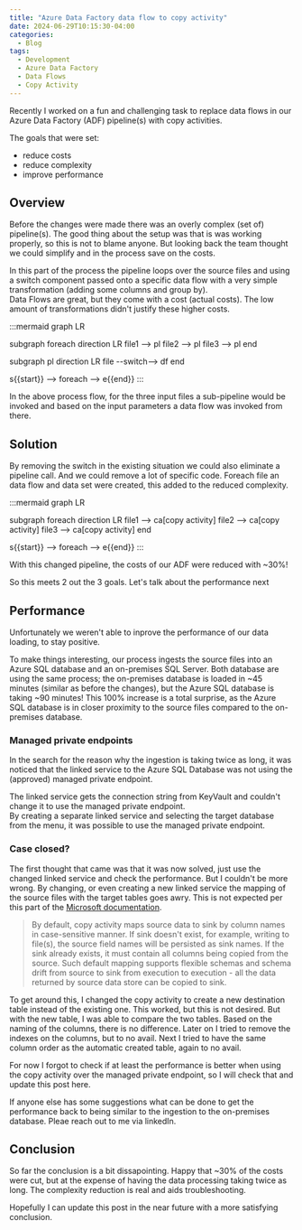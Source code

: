 ```yaml
---
title: "Azure Data Factory data flow to copy activity"
date: 2024-06-29T10:15:30-04:00
categories:
  - Blog
tags:
  - Development
  - Azure Data Factory
  - Data Flows
  - Copy Activity
---
```


Recently I worked on a fun and challenging task to replace data flows in our Azure Data Factory (ADF) pipeline(s) with copy activities.

The goals that were set:

- reduce costs
- reduce complexity
- improve performance

## Overview

Before the changes were made there was an overly complex (set of) pipeline(s). The good thing about the setup was that is was working properly, so this is not to blame anyone. But looking back the team thought we could simplify and in the process save on the costs.

In this part of the process the pipeline loops over the source files and using a switch component passed onto a specific data flow with a very simple transformation (adding some columns and group by).  
Data Flows are great, but they come with a cost (actual costs). The low amount of transformations didn't justify these higher costs.

:::mermaid
graph LR

subgraph foreach
    direction LR
    file1 --> pl
    file2 --> pl
    file3 --> pl
end

subgraph pl
    direction LR
    file --switch--> df
end

s{{start}} --> foreach --> e{{end}}
:::

In the above process flow, for the three input files a sub-pipeline would be invoked and based on the input parameters a data flow was invoked from there.

## Solution

By removing the switch in the existing situation we could also eliminate a pipeline call. And we could remove a lot of specific code. Foreach file an data flow and data set were created, this added to the reduced complexity.

:::mermaid
graph LR

subgraph foreach
    direction LR
    file1 --> ca[copy activity]
    file2 --> ca[copy activity]
    file3 --> ca[copy activity]
end

s{{start}} --> foreach --> e{{end}}
:::

With this changed pipeline, the costs of our ADF were reduced with ~30%!

So this meets 2 out the 3 goals. Let's talk about the performance next

## Performance

Unfortunately we weren't able to inprove the performance of our data loading, to stay positive.

To make things interesting, our process ingests the source files into an Azure SQL database and an on-premises SQL Server. Both database are using the same process; the on-premises database is loaded in ~45 minutes (similar as before the changes), but the Azure SQL database is taking ~90 minutes! This 100% increase is a total surprise, as the Azure SQL database is in closer proximity to the source files compared to the on-premises database.

### Managed private endpoints

In the search for the reason why the ingestion is taking twice as long, it was noticed that the linked service to the Azure SQL Database was not using the (approved) managed private endpoint.

The linked service gets the connection string from KeyVault and couldn't change it to use the managed private endpoint.  
By creating a separate linked service and selecting the target database from the menu, it was possible to use the managed private endpoint.

### Case closed?

The first thought that came was that it was now solved, just use the changed linked service and check the performance. But I couldn't be more wrong. By changing, or even creating a new linked service the mapping of the source files with the target tables goes awry. This is not expected per this part of the [Microsoft documentation](https://learn.microsoft.com/en-us/azure/data-factory/copy-activity-schema-and-type-mapping#default-mapping).

> By default, copy activity maps source data to sink by column names in case-sensitive manner. If sink doesn't exist, for example, writing to file(s), the source field names will be persisted as sink names. If the sink already exists, it must contain all columns being copied from the source. Such default mapping supports flexible schemas and schema drift from source to sink from execution to execution - all the data returned by source data store can be copied to sink.

To get around this, I changed the copy activity to create a new destination table instead of the existing one. This worked, but this is not desired. But with the new table, I was able to compare the two tables. Based on the naming of the columns, there is no difference. Later on I tried to remove the indexes on the columns, but to no avail. Next I tried to have the same column order as the automatic created table, again to no avail.

For now I forgot to check if at least the performance is better when using the copy activity over the managed private endpoint, so I will check that and update this post here.

If anyone else has some suggestions what can be done to get the performance back to being similar to the ingestion to the on-premises database. Pleae reach out to me via linkedIn.

## Conclusion

So far the conclusion is a bit dissapointing. Happy that ~30% of the costs were cut, but at the expense of having the data processing taking twice as long. The complexity reduction is real and aids troubleshooting.

Hopefully I can update this post in the near future with a more satisfying conclusion.
